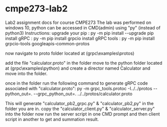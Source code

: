 # cmpe273-lab2
Lab2 assignment docs for course CMPE273
The lab was performed on windows 10, python can be accessed in CMD(admin) using "py" (instead of python3)
Instructions:
upgrade your pip : py -m pip install --upgrade pip
install gRPC : py -m pip install grpcio
install gRPC tools : py -m pip install grpcio-tools googleapis-common-protos

now navigate to proto folder located at (grpc\examples\protos)

add the file "calculator.proto" in the folder
move to the python folder located at (grpc\examples\python) and create a director named Calculator and move into the folder.

once in the folder run the following command to generate  gRPC code associated with "calculator.proto":
      py -m grpc_tools.protoc -I../../protos --python_out=. --grpc_python_out=. ../../protos/calculator.proto

This will generate "calculator_pb2_grpc.py" & "calculator_pb2,py" in the folder you are in.
copy the "calculator_client.py" & "calculator_server.py" into the folder
now run the server script in one CMD prompt and then client script in another to get and summation result.
